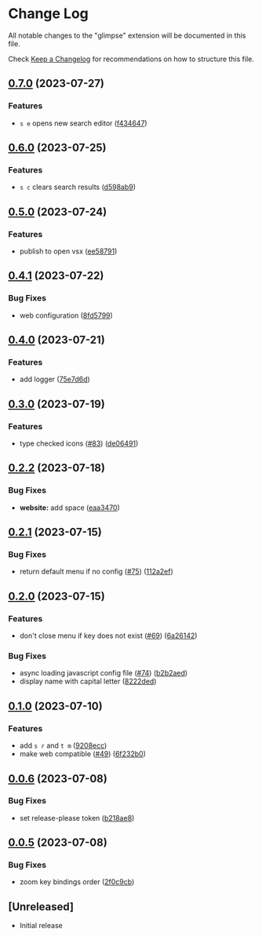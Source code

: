 # Change Log

All notable changes to the "glimpse" extension will be documented in this file.

Check [Keep a Changelog](http://keepachangelog.com/) for recommendations on how to structure this file.

## [0.7.0](https://github.com/MarcoIeni/glimpse/compare/v0.6.0...v0.7.0) (2023-07-27)


### Features

* `s e` opens new search editor ([f434647](https://github.com/MarcoIeni/glimpse/commit/f4346476bbe1220cf5850a61a4b30160bf245539))

## [0.6.0](https://github.com/MarcoIeni/glimpse/compare/v0.5.0...v0.6.0) (2023-07-25)


### Features

* `s c` clears search results ([d598ab9](https://github.com/MarcoIeni/glimpse/commit/d598ab93a44b9d2b5c1efd49ad87316ed65aff96))

## [0.5.0](https://github.com/MarcoIeni/glimpse/compare/v0.4.1...v0.5.0) (2023-07-24)


### Features

* publish to open vsx ([ee58791](https://github.com/MarcoIeni/glimpse/commit/ee587916ad2841f5abe02c140a842202cf5e0b0a))

## [0.4.1](https://github.com/MarcoIeni/glimpse/compare/v0.4.0...v0.4.1) (2023-07-22)


### Bug Fixes

* web configuration ([8fd5799](https://github.com/MarcoIeni/glimpse/commit/8fd5799d60026a642e113931456388e1659a270c))

## [0.4.0](https://github.com/MarcoIeni/glimpse/compare/v0.3.0...v0.4.0) (2023-07-21)


### Features

* add logger ([75e7d6d](https://github.com/MarcoIeni/glimpse/commit/75e7d6d30975fd4174353122fcf242fb22528a55))

## [0.3.0](https://github.com/MarcoIeni/glimpse/compare/v0.2.2...v0.3.0) (2023-07-19)


### Features

* type checked icons ([#83](https://github.com/MarcoIeni/glimpse/issues/83)) ([de06491](https://github.com/MarcoIeni/glimpse/commit/de06491e6e70ec1febfac08f8cda83dde26a597b))

## [0.2.2](https://github.com/MarcoIeni/glimpse/compare/v0.2.1...v0.2.2) (2023-07-18)


### Bug Fixes

* **website:** add space ([eaa3470](https://github.com/MarcoIeni/glimpse/commit/eaa347064bb2999f8bc2c6b5c1735b8762f23ecb))

## [0.2.1](https://github.com/MarcoIeni/glimpse/compare/v0.2.0...v0.2.1) (2023-07-15)


### Bug Fixes

* return default menu if no config ([#75](https://github.com/MarcoIeni/glimpse/issues/75)) ([112a2ef](https://github.com/MarcoIeni/glimpse/commit/112a2efcdaf60d770fab7f7d21cae41f75516bf9))

## [0.2.0](https://github.com/MarcoIeni/glimpse/compare/v0.1.0...v0.2.0) (2023-07-15)


### Features

* don't close menu if key does not exist ([#69](https://github.com/MarcoIeni/glimpse/issues/69)) ([6a26142](https://github.com/MarcoIeni/glimpse/commit/6a2614247ab0452ba8e9248f298355d433f07032))


### Bug Fixes

* async loading javascript config file ([#74](https://github.com/MarcoIeni/glimpse/issues/74)) ([b2b2aed](https://github.com/MarcoIeni/glimpse/commit/b2b2aede5b3cd48b4c31b24f5b1fed8b25fcc51d))
* display name with capital letter ([8222ded](https://github.com/MarcoIeni/glimpse/commit/8222dedec9260cdbde44abde552421bc43730cd4))

## [0.1.0](https://github.com/MarcoIeni/glimpse/compare/v0.0.6...v0.1.0) (2023-07-10)


### Features

* add `s r` and `t m` ([9208ecc](https://github.com/MarcoIeni/glimpse/commit/9208ecc73f07ac74e502f16e4a77c30e23c0e8d2))
* make web compatible ([#49](https://github.com/MarcoIeni/glimpse/issues/49)) ([6f232b0](https://github.com/MarcoIeni/glimpse/commit/6f232b0ba336f24f7a0ae0b935cb9820128d2e43))

## [0.0.6](https://github.com/MarcoIeni/glimpse/compare/v0.0.5...v0.0.6) (2023-07-08)


### Bug Fixes

* set release-please token ([b218ae8](https://github.com/MarcoIeni/glimpse/commit/b218ae81cb326b30d6777d453dd68f01aba93b26))

## [0.0.5](https://github.com/MarcoIeni/glimpse/compare/v0.0.4...v0.0.5) (2023-07-08)


### Bug Fixes

* zoom key bindings order ([2f0c9cb](https://github.com/MarcoIeni/glimpse/commit/2f0c9cb9f68a433646d4282c769d7238a7098fb6))

## [Unreleased]

- Initial release
